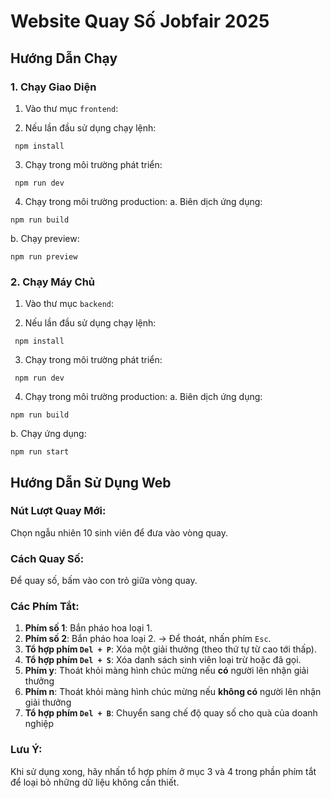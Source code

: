 # Website Quay Số Jobfair 2025

## Hướng Dẫn Chạy

### 1. Chạy Giao Diện
1. Vào thư mục `frontend`:

2. Nếu lần đầu sử dụng chạy lệnh:
 ```
  npm install
  ```

3. Chạy trong môi trường phát triển:
 ```
  npm run dev
  ```

4. Chạy trong môi trường production:
a. Biên dịch ứng dụng:
  ```
  npm run build
  ```
b. Chạy preview:
  ```
  npm run preview
  ```

### 2. Chạy Máy Chủ
1. Vào thư mục `backend`:

2. Nếu lần đầu sử dụng chạy lệnh:
 ```
  npm install
  ```

3. Chạy trong môi trường phát triển:
 ```
  npm run dev
  ```

4. Chạy trong môi trường production:
a. Biên dịch ứng dụng:
  ```
  npm run build
  ```
b. Chạy ứng dụng:
  ```
  npm run start
  ```

## Hướng Dẫn Sử Dụng Web

### Nút Lượt Quay Mới:
Chọn ngẫu nhiên 10 sinh viên để đưa vào vòng quay.

### Cách Quay Số:
Để quay số, bấm vào con trỏ giữa vòng quay.

### Các Phím Tắt:

1. **Phím số 1**: Bắn pháo hoa loại 1.
2. **Phím số 2**: Bắn pháo hoa loại 2. -> Để thoát, nhấn phím `Esc`.
3. **Tổ hợp phím `Del + P`**: Xóa một giải thưởng (theo thứ tự từ cao tới thấp).
4. **Tổ hợp phím `Del + S`**: Xóa danh sách sinh viên loại trừ hoặc đã gọi.
5. **Phím y**: Thoát khỏi màng hình chúc mừng nếu **có** người lên nhận giải thưởng
6. **Phím n**: Thoát khỏi màng hình chúc mừng nếu **không có** người lên nhận giải thưởng
7. **Tổ hợp phím `Del + B`**: Chuyển sang chế độ quay số cho quà của doanh nghiệp

### Lưu Ý:
Khi sử dụng xong, hãy nhấn tổ hợp phím ở mục 3 và 4 trong phần phím tắt để loại bỏ những dữ liệu không cần thiết.

